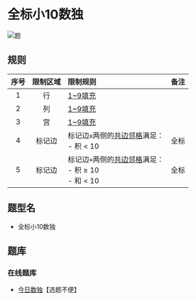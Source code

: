 # 全标小10数独
<!-- START doctoc generated TOC please keep comment here to allow auto update -->
<!-- DON'T EDIT THIS SECTION, INSTEAD RE-RUN doctoc TO UPDATE -->

<!-- END doctoc generated TOC please keep comment here to allow auto update -->

![题](https://cn.sudoku.today/pic/03/less10/56670_182138.png)

## 规则

| 序号  | 限制区域 | 限制规则                                         | 备注  |
|:---:|:----:|:---------------------------------------------|:---:|
|  1  |  行   | [1~9填充]                                      |     |
|  2  |  列   | [1~9填充]                                      |     |
|  3  |  宫   | [1~9填充]                                      |     |
|  4  | 标记边  | 标记边`x`两侧的[共边邻格]满足：<br/>- 积 < 10              | 全标  |
|  5  | 标记边  | 标记边`+`两侧的[共边邻格]满足：<br/>- 积 ≥ 10<br/>- 和 < 10 | 全标  |

## 题型名

- 全标小10数独

## 题库

### 在线题库

- [今日数独]【选题不便】

[1~9填充]: ../../../../../rules/rules.md#1to9填充

[共边邻格]: ../../../../../rules/rules.md#共边邻格

[今日数独]: https://cn.sudoku.today/g-makodoku/
